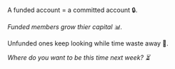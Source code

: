 A funded account \= a committed account 🔒\.

*Funded members grow thier capital 📊\.*

Unfunded ones keep looking while time waste away 📘\.

*Where do you want to be this time next week\? ⏳*